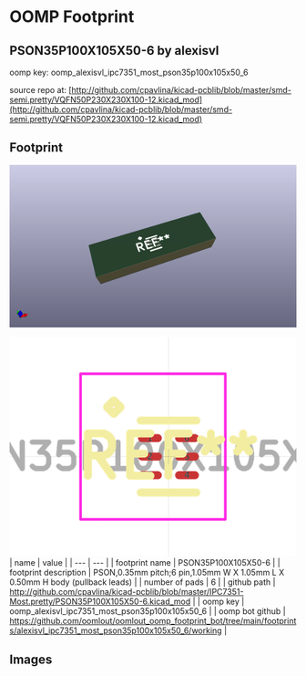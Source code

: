 # OOMP Footprint  
## PSON35P100X105X50-6  by alexisvl  
  
oomp key: oomp_alexisvl_ipc7351_most_pson35p100x105x50_6  
  
source repo at: [http://github.com/cpavlina/kicad-pcblib/blob/master/smd-semi.pretty/VQFN50P230X230X100-12.kicad_mod](http://github.com/cpavlina/kicad-pcblib/blob/master/smd-semi.pretty/VQFN50P230X230X100-12.kicad_mod)  
## Footprint  
  
[![working_kicad_pcb_3d.png](working_kicad_pcb_3d_600.png)](working_kicad_pcb_3d.png)  
  
[![working.png](working_600.png)](working.png)  
| name | value | 
| --- | --- | 
| footprint name | PSON35P100X105X50-6 | 
| footprint description | PSON,0.35mm pitch;6 pin,1.05mm W X 1.05mm L X 0.50mm H body (pullback leads) | 
| number of pads | 6 | 
| github path | http://github.com/cpavlina/kicad-pcblib/blob/master/IPC7351-Most.pretty/PSON35P100X105X50-6.kicad_mod | 
| oomp key | oomp_alexisvl_ipc7351_most_pson35p100x105x50_6 | 
| oomp bot github | https://github.com/oomlout/oomlout_oomp_footprint_bot/tree/main/footprints/alexisvl_ipc7351_most_pson35p100x105x50_6/working | 
## Images  
